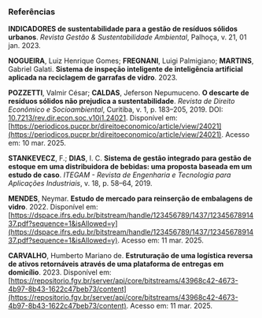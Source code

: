 ### Referências

**INDICADORES de sustentabilidade para a gestão de resíduos sólidos urbanos**. *Revista Gestão & Sustentabilidade Ambiental*, Palhoça, v. 21, 01 jan. 2023.

**NOGUEIRA**, Luiz Henrique Gomes; **FREGNANI**, Luigi Palmigiano; **MARTINS**, Gabriel Galati. **Sistema de inspeção inteligente de inteligência artificial aplicada na reciclagem de garrafas de vidro**. 2023.

**POZZETTI**, Valmir César; **CALDAS**, Jeferson Nepumuceno. **O descarte de resíduos sólidos não prejudica a sustentabilidade**. *Revista de Direito Econômico e Socioambiental*, Curitiba, v. 1, p. 183–205, 2019. DOI: [10.7213/rev.dir.econ.soc.v10i1.24021](https://doi.org/10.7213/rev.dir.econ.soc.v10i1.24021). Disponível em: [https://periodicos.pucpr.br/direitoeconomico/article/view/24021](https://periodicos.pucpr.br/direitoeconomico/article/view/24021). Acesso em: 10 mar. 2025.

**STANKEVECZ**, F.; **DIAS**, I. C. **Sistema de gestão integrado para gestão de estoque em uma distribuidora de bebidas: uma proposta baseada em um estudo de caso**. *ITEGAM - Revista de Engenharia e Tecnologia para Aplicações Industriais*, v. 18, p. 58–64, 2019.

**MENDES**, Neymar. **Estudo de mercado para reinserção de embalagens de vidro**. 2022. Disponível em: [https://dspace.ifrs.edu.br/bitstream/handle/123456789/1437/1234567891437.pdf?sequence=1&isAllowed=y](https://dspace.ifrs.edu.br/bitstream/handle/123456789/1437/1234567891437.pdf?sequence=1&isAllowed=y). Acesso em: 11 mar. 2025.

**CARVALHO**, Humberto Mariano de. **Estruturação de uma logística reversa de ativos retornáveis através de uma plataforma de entregas em domicílio**. 2023. Disponível em: [https://repositorio.fgv.br/server/api/core/bitstreams/43968c42-4673-4b97-8b43-1622c47beb73/content](https://repositorio.fgv.br/server/api/core/bitstreams/43968c42-4673-4b97-8b43-1622c47beb73/content). Acesso em: 11 mar. 2025.
